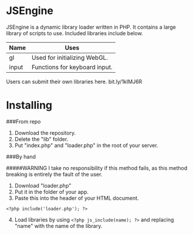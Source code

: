 JSEngine
========

JSEngine is a dynamic library loader written in PHP. It contains a large library of scripts to use. Included libraries include below.

Name       | Uses
---------- | ----------------------------
gl         | Used for initializing WebGL.
input      | Functions for keyboard input.

Users can submit their own libraries here.
bit.ly/1kIMJ6R

Installing
==========

###From repo

1. Download the repository.
2. Delete the "lib" folder.
3. Put "index.php" and "loader.php" in the root of your server.

###By hand

#####WARNING I take no responsibility if this method fails, as this method breaking is entirely the fault of the user.

1. Download "loader.php"
2. Put it in the folder of your app.
3. Paste this into the header of your HTML document.

```
<?php include('loader.php'); ?>
```

4. Load libraries by using `<?php js_include(name); ?>` and replacing "name" with the name of the library.